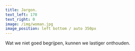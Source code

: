 ```yaml
---
title: Jargon.
text_left: 170
text_right: 0
image: /img/woman.jpg
image_position: left bottom / auto 350px
---
```


Wat we niet goed begrijpen, kunnen we lastiger onthouden.